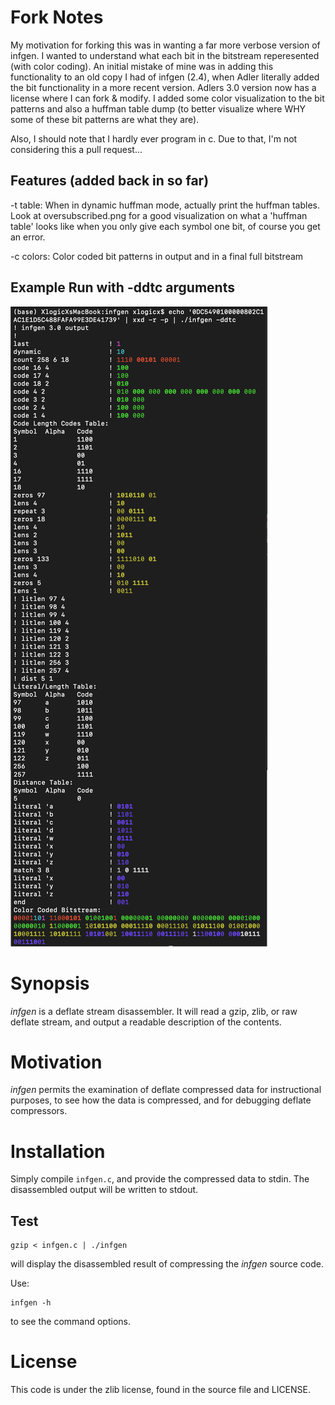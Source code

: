 # Fork Notes
My motivation for forking this was in wanting a far more verbose version of infgen. I wanted to understand what each bit in the bitstream reperesented (with color coding). An initial mistake of mine was in adding this functionality to an old copy I had of infgen (2.4), when Adler literally added the bit functionality in a more recent version. Adlers 3.0 version now has a license where I can fork & modify. I added some color visualization to the bit patterns and also a huffman table dump (to better visualize where WHY some of these bit patterns are what they are).

Also, I should note that I hardly ever program in c. Due to that, I'm not considering this a pull request...

Features (added back in so far)
--------
-t table: When in dynamic huffman mode, actually print the huffman tables. Look at oversubscribed.png for a good visualization on what a 'huffman table' looks like when you only give each symbol one bit, of course you get an error.

-c colors: Color coded bit patterns in output and in a final full bitstream

Example Run with -ddtc arguments
--------
![Sample Run with -ddtc arguments](https://github.com/XlogicX/infgen/blob/master/infgen_ddtc.png?raw=true)

# Synopsis

_infgen_ is a deflate stream disassembler. It will read a gzip, zlib, or raw
deflate stream, and output a readable description of the contents.

# Motivation

_infgen_ permits the examination of deflate compressed data for instructional
purposes, to see how the data is compressed, and for debugging deflate
compressors.

# Installation

Simply compile `infgen.c`, and provide the compressed data to stdin. The
disassembled output will be written to stdout.

## Test

    gzip < infgen.c | ./infgen

will display the disassembled result of compressing the _infgen_ source code.

Use:

    infgen -h

to see the command options.

# License

This code is under the zlib license, found in the source file and LICENSE.
